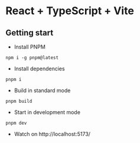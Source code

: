 # React + TypeScript + Vite

## Getting start
- Install PNPM
```shell
npm i -g pnpm@latest
```
- Install dependencies
```shell
pnpm i
```
- Build in standard mode
```shell
pnpm build
```
- Start in development mode
```shell
pnpm dev
```
- Watch on http://localhost:5173/

